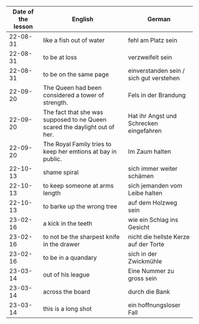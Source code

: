 | Date of the lesson | English                                                                    | German                                  |
| ------------------ | -------------------------------------------------------------------------- | --------------------------------------- |
| 22-08-31           | like a fish out of water                                                   | fehl am Platz sein                      |
| 22-08-31           | to be at loss                                                              | verzweifelt sein                        |
| 22-08-31           | to be on the same page                                                     | einverstanden sein / sich gut verstehen |
| 22-09-20           | The Queen had been considered a tower of strength.                         | Fels in der Brandung                    |
| 22-09-20           | The fact that she was supposed to ne Queen scared the daylight out of her. | Hat ihr Angst und Schrecken eingefahren |
| 22-09-20           | The Royal Family tries to keep her emtions at bay in public.               | Im Zaum halten                          |
| 22-10-13           | shame spiral                                                               | sich immer weiter schämen               |
| 22-10-13           | to keep someone at arms length                                             | sich jemanden vom Leibe halten          |
| 22-10-13           | to barke up the wrong tree                                                 | auf dem Holzweg sein                    |
| 23-02-16           | a kick in the teeth                                                        | wie ein Schlag ins Gesicht              |
| 23-02-16           | to not be the sharpest knife in the drawer                                 | nicht die hellste Kerze auf der Torte   |
| 23-02-16           | to be in a quandary                                                        | sich in der Zwickmühle                  |
| 23-03-14           | out of his league                                                          | Eine Nummer zu gross sein               |
| 23-03-14           | across the board                                                           | durch die Bank                          |
| 23-03-14           | this is a long shot                                                        | ein hoffnungsloser Fall                 |
